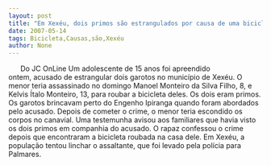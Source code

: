 ```yaml
---
layout: post
title: "Em Xexéu, dois primos são estrangulados por causa de uma bicicleta"
date: 2007-05-14
tags: Bicicleta,Causas,são,Xexéu
author: None
---
```

&nbsp;
&nbsp;
&nbsp;
Do JC OnLine
Um adolescente de 15 anos foi apreendido ontem,&nbsp;acusado de estrangular dois garotos no munic&iacute;pio de Xex&eacute;u. O menor teria assassinado no domingo&nbsp;Manoel Monteiro da Silva Filho, 8, e Kelvis &Iacute;talo Monteiro, 13, para roubar a bicicleta deles. Os dois eram primos.
Os garotos&nbsp;brincavam perto do&nbsp;Engenho Ipiranga quando foram abordados pelo acusado. Depois de cometer o crime, o&nbsp;menor teria escondido os corpos&nbsp;no canavial. 
Uma testemunha avisou aos familiares que havia visto os dois primos em companhia do acusado. O rapaz confessou o crime depois que encontraram a bicicleta roubada na casa dele. 
Em Xex&eacute;u, a popula&ccedil;&atilde;o tentou linchar o assaltante, que foi levado pela pol&iacute;cia para Palmares. 